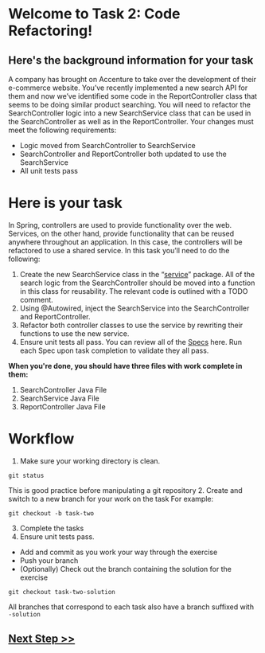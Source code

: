 # Welcome to Task 2: Code Refactoring!
## Here's the background information for your task

A company has brought on Accenture to take over the development of their e-commerce website. You’ve recently implemented a new search API for them and now we’ve identified some code in the ReportController class that seems to be doing similar product searching. You will need to refactor the SearchController logic into a new SearchService class that can be used in the SearchController as well as in the ReportController. Your changes must meet the following requirements:

- Logic moved from SearchController to SearchService
- SearchController and ReportController both updated to use the SearchService
- All unit tests pass

# Here is your task
In Spring, controllers are used to provide functionality over the web. Services, on the other hand, provide functionality that can be reused anywhere throughout an application. In this case, the controllers will be refactored to use a shared service. In this task you’ll need to do the following:
1. Create the new SearchService class in the “[service](../src/main/java/com/mockcompany/webapp/service)” package. All of the search logic from the SearchController should be moved into a function in this class for reusability. The relevant code is outlined with a TODO comment.
2. Using @Autowired, inject the SearchService into the SearchController and ReportController.
3. Refactor both controller classes to use the service by rewriting their functions to use the new service.
4. Ensure unit tests all pass. You can review all of the [Specs](../src/test/groovy/com/mockcompany/webapp/controller) here. Run each Spec upon task completion to validate they all pass. 

**When you're done, you should have three files with work complete in them:**
1. SearchController Java File
2. SearchService Java File
3. ReportController Java File

# Workflow
1. Make sure your working directory is clean.
```
git status
```
This is good practice before manipulating a git repository
2. Create and switch to a new branch for your work on the task
   For example:
```
git checkout -b task-two
```
3. Complete the tasks
4. Ensure unit tests pass.

- Add and commit as you work your way through the exercise
- Push your branch
- (Optionally) Check out the branch containing the solution for the exercise
```
git checkout task-two-solution
```
All branches that correspond to each task also have a branch suffixed with `-solution`

## [Next Step >>](./3.task-three.md)